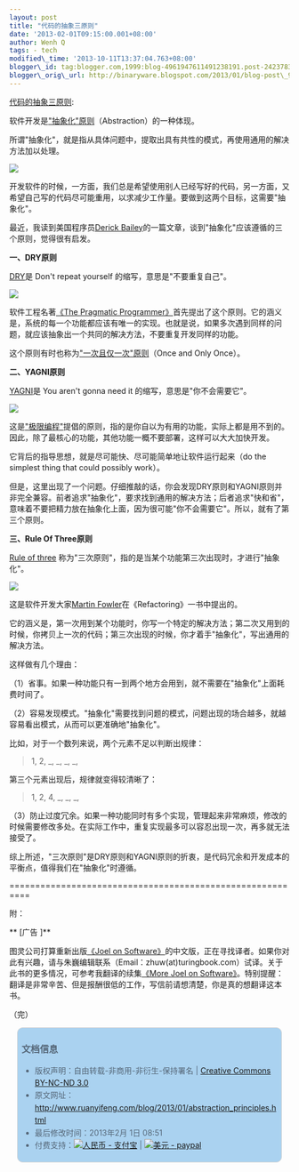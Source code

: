 ```yaml
--- 
layout: post 
title: "代码的抽象三原则" 
date: '2013-02-01T09:15:00.001+08:00' 
author: Wenh Q
tags: - tech
modified\_time: '2013-10-11T13:37:04.763+08:00' 
blogger\_id: tag:blogger.com,1999:blog-4961947611491238191.post-2423783791741417050
blogger\_orig\_url: http://binaryware.blogspot.com/2013/01/blog-post\_9706.html
---
```

[代码的抽象三原则](http://www.ruanyifeng.com/blog/2013/01/abstraction_principles.html):

软件开发是["抽象化"原则](http://en.wikipedia.org/wiki/Abstraction_principle_(computer_programming))（Abstraction）的一种体现。

所谓"抽象化"，就是指从具体问题中，提取出具有共性的模式，再使用通用的解决方法加以处理。



![](http://image.beekka.com/blog/201301/bg2013013105.jpg)



开发软件的时候，一方面，我们总是希望使用别人已经写好的代码，另一方面，又希望自己写的代码尽可能重用，以求减少工作量。要做到这两个目标，这需要"抽象化"。



最近，我读到美国程序员[Derick
Bailey](http://lostechies.com/derickbailey/2012/10/31/abstraction-the-rule-of-three/)的一篇文章，谈到"抽象化"应该遵循的三个原则，觉得很有启发。



**一、DRY原则**



[DRY](http://en.wikipedia.org/wiki/Don%27t_repeat_yourself)是 Don't
repeat yourself 的缩写，意思是"不要重复自己"。



![](http://image.beekka.com/blog/201301/bg2013013102.jpg)



软件工程名著[《The Pragmatic
Programmer》](http://en.wikipedia.org/wiki/The_Pragmatic_Programmer)首先提出了这个原则。它的涵义是，系统的每一个功能都应该有唯一的实现。也就是说，如果多次遇到同样的问题，就应该抽象出一个共同的解决方法，不要重复开发同样的功能。



这个原则有时也称为["一次且仅一次"原则](http://zh.wikipedia.org/wiki/%E4%B8%80%E6%AC%A1%E4%B8%94%E4%BB%85%E4%B8%80%E6%AC%A1)（Once
and Only Once）。



**二、YAGNI原则**



[YAGNI](http://en.wikipedia.org/wiki/You_ain%27t_gonna_need_it)是 You
aren't gonna need it 的缩写，意思是"你不会需要它"。



![](http://image.beekka.com/blog/201301/bg2013013103.jpg)



这是["极限编程"](http://en.wikipedia.org/wiki/Extreme_programming)提倡的原则，指的是你自以为有用的功能，实际上都是用不到的。因此，除了最核心的功能，其他功能一概不要部署，这样可以大大加快开发。



它背后的指导思想，就是尽可能快、尽可能简单地让软件运行起来（do the
simplest thing that could possibly work）。



但是，这里出现了一个问题。仔细推敲的话，你会发现DRY原则和YAGNI原则并非完全兼容。前者追求"抽象化"，要求找到通用的解决方法；后者追求"快和省"，意味着不要把精力放在抽象化上面，因为很可能"你不会需要它"。所以，就有了第三个原则。



**三、Rule Of Three原则**



[Rule of
three](http://en.wikipedia.org/wiki/Rule_of_three_(computer_programming))
称为"三次原则"，指的是当某个功能第三次出现时，才进行"抽象化"。



![](http://image.beekka.com/blog/201301/bg2013013104.jpg)



这是软件开发大家[Martin
Fowler](http://en.wikipedia.org/wiki/Martin_Fowler)在《Refactoring》一书中提出的。



它的涵义是，第一次用到某个功能时，你写一个特定的解决方法；第二次又用到的时候，你拷贝上一次的代码；第三次出现的时候，你才着手"抽象化"，写出通用的解决方法。



这样做有几个理由：



（1）省事。如果一种功能只有一到两个地方会用到，就不需要在"抽象化"上面耗费时间了。



（2）容易发现模式。"抽象化"需要找到问题的模式，问题出现的场合越多，就越容易看出模式，从而可以更准确地"抽象化"。



比如，对于一个数列来说，两个元素不足以判断出规律：




> 

> 1, 2, \_, \_, \_, \_,

> 




第三个元素出现后，规律就变得较清晰了：




> 

> 1, 2, 4, \_, \_, \_,

> 




（3）防止过度冗余。如果一种功能同时有多个实现，管理起来非常麻烦，修改的时候需要修改多处。在实际工作中，重复实现最多可以容忍出现一次，再多就无法接受了。



综上所述，"三次原则"是DRY原则和YAGNI原则的折衷，是代码冗余和开发成本的平衡点，值得我们在"抽象化"时遵循。



==========================================================



附：



**
[广告
]**



图灵公司打算重新出版[《Joel on
Software》](http://www.amazon.com/Joel-Software-Occasionally-Developers-Designers/dp/1590593898/)的中文版，正在寻找译者。如果你对此有兴趣，请与朱巍编辑联系（Email：zhuw(at)turingbook.com）试译。关于此书的更多情况，可参考我翻译的续集[《More
Joel on
Software》](http://www.ruanyifeng.com/docs/mjos/)。特别提醒：翻译是非常辛苦、但是报酬很低的工作，写信前请想清楚，你是真的想翻译这本书。



（完）


<div
style="background-color: #aad2f0; border-radius: 10px; border: 1px solid #d3d3d3; color: #556677; line-height: 160%; margin: 1em; padding: 0.3em 0.5em;">

### 文档信息

-   版权声明：自由转载-非商用-非衍生-保持署名 | [Creative Commons
    BY-NC-ND
    3.0](http://creativecommons.org/licenses/by-nc-nd/3.0/deed.zh)
-   原文网址：<http://www.ruanyifeng.com/blog/2013/01/abstraction_principles.html>
-   最后修改时间：2013年2月 1日 08:51
-   付费支持：[![人民币 -
    支付宝](http://www.ruanyifeng.com/blog/images/rmb_32.png "人民币")](https://me.alipay.com/ruanyf)
    | [![美元 -
    paypal](http://www.ruanyifeng.com/blog/images/dollar_32.png "美元")](https://www.paypal.com/cgi-bin/webscr?cmd=_xclick&business=yifeng.ruan@gmail.com&currency_code=USD&amount=0.99&return=http://www.ruanyifeng.com/thank.html&item_name=Ruan%20YiFeng%27s%20Blog&undefined_quantity=1&no_note=0)

</div>

<div
style="border-radius: 10px; color: #556677; line-height: 160%; margin: 1em; padding: 0.3em 0.5em;">

</div>
